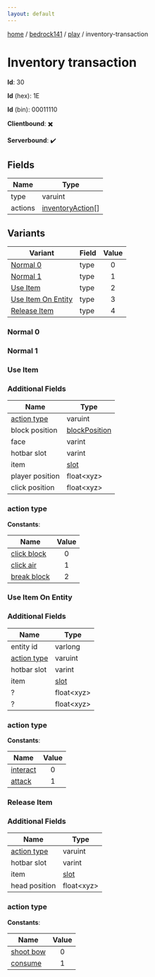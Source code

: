 ```yaml
---
layout: default
---
```


[home](/)  /  [bedrock141](/protocol/bedrock141)  /  [play](/protocol/bedrock141/play)  /  inventory-transaction

# Inventory transaction

**Id**: 30

**Id** (hex): 1E

**Id** (bin): 00011110

**Clientbound**: ✖️

**Serverbound**: ✔️

## Fields

Name | Type
---|---
type | varuint
actions | [inventoryAction](/protocol/bedrock141/types/inventory-action)[]

## Variants

Variant | Field | Value
---|---|:---:
[Normal 0](#normal_0) | type | 0
[Normal 1](#normal_1) | type | 1
[Use Item](#use_item) | type | 2
[Use Item On Entity](#use_item_on_entity) | type | 3
[Release Item](#release_item) | type | 4

### Normal 0

### Normal 1

### Use Item

### Additional Fields

Name | Type
---|---
[action type](#use-item_action-type) | varuint
block position | [blockPosition](/protocol/bedrock141/types/block-position)
face | varint
hotbar slot | varint
item | [slot](/protocol/bedrock141/types/slot)
player position | float&lt;xyz&gt;
click position | float&lt;xyz&gt;

### action type

**Constants**:

Name | Value
---|:---:
[click block](use-item_action-type_click-block) | 0
[click air](use-item_action-type_click-air) | 1
[break block](use-item_action-type_break-block) | 2

### Use Item On Entity

### Additional Fields

Name | Type
---|---
entity id | varlong
[action type](#use-item-on-entity_action-type) | varuint
hotbar slot | varint
item | [slot](/protocol/bedrock141/types/slot)
? | float&lt;xyz&gt;
? | float&lt;xyz&gt;

### action type

**Constants**:

Name | Value
---|:---:
[interact](use-item-on-entity_action-type_interact) | 0
[attack](use-item-on-entity_action-type_attack) | 1

### Release Item

### Additional Fields

Name | Type
---|---
[action type](#release-item_action-type) | varuint
hotbar slot | varint
item | [slot](/protocol/bedrock141/types/slot)
head position | float&lt;xyz&gt;

### action type

**Constants**:

Name | Value
---|:---:
[shoot bow](release-item_action-type_shoot-bow) | 0
[consume](release-item_action-type_consume) | 1

